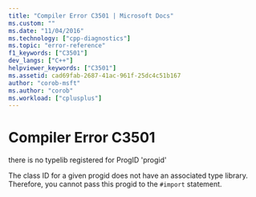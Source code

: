 ```yaml
---
title: "Compiler Error C3501 | Microsoft Docs"
ms.custom: ""
ms.date: "11/04/2016"
ms.technology: ["cpp-diagnostics"]
ms.topic: "error-reference"
f1_keywords: ["C3501"]
dev_langs: ["C++"]
helpviewer_keywords: ["C3501"]
ms.assetid: cad69fab-2687-41ac-961f-25dc4c51b167
author: "corob-msft"
ms.author: "corob"
ms.workload: ["cplusplus"]
---
```

# Compiler Error C3501
there is no typelib registered for ProgID 'progid'  
  
 The class ID for a given progid does not have an associated type library. Therefore, you cannot pass this progid to the `#import` statement.